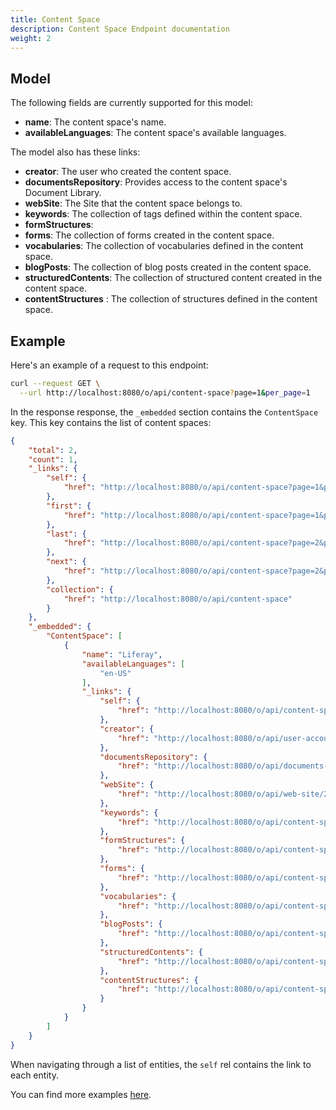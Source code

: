 ```yaml
---
title: Content Space
description: Content Space Endpoint documentation
weight: 2
---
```


## Model

The following fields are currently supported for this model:

* **name**: The content space's name.
* **availableLanguages**: The content space's available languages.

The model also has these links:

* **creator**: The user who created the content space.
* **documentsRepository**: Provides access to the content space's Document Library.
* **webSite**: The Site that the content space belongs to. 
* **keywords**: The collection of tags defined within the content space.
* **formStructures**: 
* **forms**: The collection of forms created in the content space.
* **vocabularies**: The collection of vocabularies defined in the content space.
* **blogPosts**: The collection of blog posts created in the content space.
* **structuredContents**: The collection of structured content created in the content space.
* **contentStructures** : The collection of structures defined in the content space.

## Example

Here's an example of a request to this endpoint: 

```bash
curl --request GET \
  --url http://localhost:8080/o/api/content-space?page=1&per_page=1
```

In the response response, the `_embedded` section contains the `ContentSpace` key. This key contains the list of content spaces: 

```json
{
    "total": 2,
    "count": 1,
    "_links": {
        "self": {
            "href": "http://localhost:8080/o/api/content-space?page=1&per_page=1"
        },
        "first": {
            "href": "http://localhost:8080/o/api/content-space?page=1&per_page=1"
        },
        "last": {
            "href": "http://localhost:8080/o/api/content-space?page=2&per_page=1"
        },
        "next": {
            "href": "http://localhost:8080/o/api/content-space?page=2&per_page=1"
        },
        "collection": {
            "href": "http://localhost:8080/o/api/content-space"
        }
    },
    "_embedded": {
        "ContentSpace": [
            {
                "name": "Liferay",
                "availableLanguages": [
                    "en-US"
                ],
                "_links": {
                    "self": {
                        "href": "http://localhost:8080/o/api/content-space/20199"
                    },
                    "creator": {
                        "href": "http://localhost:8080/o/api/user-account/20176"
                    },
                    "documentsRepository": {
                        "href": "http://localhost:8080/o/api/documents-repository/20199"
                    },
                    "webSite": {
                        "href": "http://localhost:8080/o/api/web-site/20199"
                    },
                    "keywords": {
                        "href": "http://localhost:8080/o/api/content-space/20199/keywords"
                    },
                    "formStructures": {
                        "href": "http://localhost:8080/o/api/content-space/20199/form-structures"
                    },
                    "forms": {
                        "href": "http://localhost:8080/o/api/content-space/20199/form"
                    },
                    "vocabularies": {
                        "href": "http://localhost:8080/o/api/content-space/20199/vocabularies"
                    },
                    "blogPosts": {
                        "href": "http://localhost:8080/o/api/content-space/20199/blog-posting"
                    },
                    "structuredContents": {
                        "href": "http://localhost:8080/o/api/content-space/20199/structured-contents"
                    },
                    "contentStructures": {
                        "href": "http://localhost:8080/o/api/content-space/20199/content-structures"
                    }
                }
            }
        ]
    }
}
```

When navigating through a list of entities, the `self` rel contains the link to each entity. 

You can find more examples [here](/docs/content-space/examples.html).
